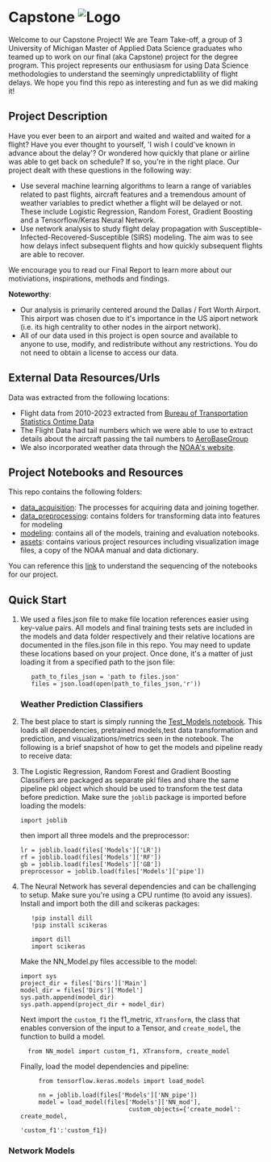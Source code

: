 # Capstone ![Logo](https://i.imgur.com/AJFRhVe.png)

Welcome to our Capstone Project!  We are Team Take-off, a group of 3 University of Michigan Master of Applied Data Science graduates who teamed up to work on our final (aka Capstone) project for the degree program. This project represents our enthusiasm for using Data Science methodologies to understand the seemingly unpredictablility of flight delays.  We hope you find this repo as interesting and fun as we did making it!

## Project Description

Have you ever been to an airport and waited and waited and waited for a flight?  Have you ever thought to yourself, 'I wish I could've known in advance about the delay'? Or wondered how quickly that plane or airline was able to get back on schedule? If so, you're in the right place.  Our project dealt with these questions in the following way:
-  Use several machine learning algorithms to learn a range of variables related to past flights, aircraft features and a tremendous amount of weather variables to predict whether a flight will be delayed or not. These include Logistic Regression, Random Forest, Gradient Boosting and a Tensorflow/Keras Neural Network.
-  Use network analysis to study flight delay propagation with Susceptible-Infected-Recovered-Susceptible (SIRS) modeling. The aim was to see how delays infect subsequent flights and how quickly subsequent flights are able to recover. 

We encourage you to read our Final Report to learn more about our motiviations, inspirations, methods and findings.

**Noteworthy**:
 - Our analysis is primarily centered around the Dallas / Fort Worth Airport.  This airport was chosen due to it's importance in the US aiport network (i.e. its high centrality to other nodes in the airport network).
 - All of our data used in this project is open source and available to anyone to use, modify, and redistribute without any restrictions. You do not need to obtain a license to access our data.


## External Data Resources/Urls
Data was extracted from the following locations:
 - Flight data from 2010-2023 extracted from [Bureau of Transportation Statistics Ontime Data](https://www.transtats.bts.gov/DL_SelectFields.aspx?gnoyr_VQ=FGJ&QO_fu146_anzr=b0-gvzr)  
 - The Flight Data had tail numbers which we were able to use to extract details about the aircraft passing the tail numbers to [AeroBaseGroup](https://aerobasegroup.com/tail-number-lookup)
 - We also incorporated weather data through the [NOAA's website](https://www.ncei.noaa.gov/data/global-hourly/archive/csv/).

## Project Notebooks and Resources

This repo contains the following folders:
- [data_acquisition](data_acquisition): The processes for acquiring data and joining together.
- [data_preprocessing](data_preprocessing): contains folders for transforming data into features for modeling
- [modeling](modeling): contains all of the models, training and evaluation notebooks.
- [assets](assets): contains various project resources including visualization image files, a copy of the NOAA manual and data dictionary.

You can reference this [link](assets/List%20of%20Notebooks%20-%20Process.pdf) to understand the sequencing of the notebooks for our project.


## Quick Start

1. We used a files.json file to make file location references easier using key-value pairs. All models and final training tests sets are included in the models and data folder respectively and their relative locations are documented in the files.json file in this repo. You may need to update these locations based on your project. Once done, it's a matter of just loading it from a specified path to the json file:
   
     ```import json
        path_to_files_json = 'path to files.json'
        files = json.load(open(path_to_files_json,'r'))
     ```
     ### Weather Prediction Classifiers
2. The best place to start is simply running the [Test_Models notebook](/models/Test_Models.ipynb).  This loads all dependencies, pretrained models,test data transformation and prediction, and visualizations/metrics seen in the notebook. The following is a brief snapshot of how to get the models and pipeline ready to receive data:
3. The Logistic Regression, Random Forest and Gradient Boosting Classifiers are packaged as separate pkl files and share the same pipeline pkl object which should be used to transform the test data before prediction. Make sure the ```joblib``` package is imported before loading the models:
     ```
     import joblib
     ```
     then import all three models and the preprocessor:
     ```
     lr = joblib.load(files['Models']['LR'])
     rf = joblib.load(files['Models']['RF'])
     gb = joblib.load(files['Models']['GB'])
     preprocessor = joblib.load(files['Models']['pipe'])
     ```
     
4. The Neural Network has several dependencies and can be challenging to setup. Make sure you're using a CPU runtime (to avoid any issues).  Install and import both the dill and scikeras packages:
    ```
       !pip install dill
       !pip install scikeras

       import dill
       import scikeras
    ```
    Make the NN_Model.py files accessible to the model:
     ```
     import sys
     project_dir = files['Dirs']['Main']
     model_dir = files['Dirs']['Model']
     sys.path.append(model_dir)
     sys.path.append(project_dir + model_dir)
     ```
     Next import the ```custom_f1``` the f1_metric, ```XTransform```, the class that enables conversion of the input to a Tensor, and ```create_model```, the function to build a model.
   ```
     from NN_model import custom_f1, XTransform, create_model
   ```

   Finally, load the model dependencies and pipeline:
   ```
        from tensorflow.keras.models import load_model
   
        nn = joblib.load(files['Models']['NN_pipe'])
        model = load_model(files['Models']['NN_mod'],
                                 custom_objects={'create_model': create_model,
                                                 'custom_f1':'custom_f1})
   ```
     

### Network Models
     
